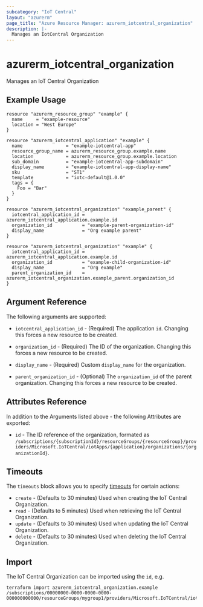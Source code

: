 ```yaml
---
subcategory: "IoT Central"
layout: "azurerm"
page_title: "Azure Resource Manager: azurerm_iotcentral_organization"
description: |-
  Manages an IotCentral Organization
---
```


# azurerm_iotcentral_organization

Manages an IoT Central Organization

## Example Usage

```hcl
resource "azurerm_resource_group" "example" {
  name     = "example-resource"
  location = "West Europe"
}

resource "azurerm_iotcentral_application" "example" {
  name                = "example-iotcentral-app"
  resource_group_name = azurerm_resource_group.example.name
  location            = azurerm_resource_group.example.location
  sub_domain          = "example-iotcentral-app-subdomain"
  display_name        = "example-iotcentral-app-display-name"
  sku                 = "ST1"
  template            = "iotc-default@1.0.0"
  tags = {
    Foo = "Bar"
  }
}

resource "azurerm_iotcentral_organization" "example_parent" {
  iotcentral_application_id = azurerm_iotcentral_application.example.id
  organization_id           = "example-parent-organization-id"
  display_name              = "Org example parent"
}

resource "azurerm_iotcentral_organization" "example" {
  iotcentral_application_id = azurerm_iotcentral_application.example.id
  organization_id           = "example-child-organization-id"
  display_name              = "Org example"
  parent_organization_id    = azurerm_iotcentral_organization.example_parent.organization_id
}
```

## Argument Reference

The following arguments are supported:

* `iotcentral_application_id` - (Required) The application `id`. Changing this forces a new resource to be created.

* `organization_id` - (Required) The ID of the organization. Changing this forces a new resource to be created.

* `display_name` - (Required) Custom `display_name` for the organization.

* `parent_organization_id` - (Optional) The `organization_id` of the parent organization. Changing this forces a new resource to be created.

## Attributes Reference

In addition to the Arguments listed above - the following Attributes are exported:

* `id` - The ID reference of the organization, formated as `/subscriptions/{subscriptionId}/resourceGroups/{resourceGroup}/providers/Microsoft.IoTCentral/iotApps/{application}/organizations/{organizationId}`.

## Timeouts

The `timeouts` block allows you to specify [timeouts](https://www.terraform.io/language/resources/syntax#operation-timeouts) for certain actions:

* `create` - (Defaults to 30 minutes) Used when creating the IoT Central Organization.
* `read` - (Defaults to 5 minutes) Used when retrieving the IoT Central Organization.
* `update` - (Defaults to 30 minutes) Used when updating the IoT Central Organization.
* `delete` - (Defaults to 30 minutes) Used when deleting the IoT Central Organization.

## Import

The IoT Central Organization can be imported using the `id`, e.g.

```shell
terraform import azurerm_iotcentral_organization.example /subscriptions/00000000-0000-0000-0000-000000000000/resourceGroups/mygroup1/providers/Microsoft.IoTCentral/iotApps/example/organizations/example
```
